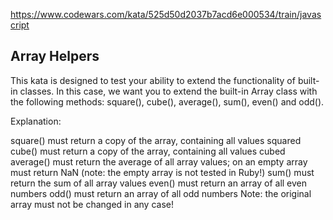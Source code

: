 https://www.codewars.com/kata/525d50d2037b7acd6e000534/train/javascript

## Array Helpers

This kata is designed to test your ability to extend the functionality of built-in classes. In this case, we want you to extend the built-in Array class with the following methods: square(), cube(), average(), sum(), even() and odd().

Explanation:

square() must return a copy of the array, containing all values squared
cube() must return a copy of the array, containing all values cubed
average() must return the average of all array values; on an empty array must return NaN (note: the empty array is not tested in Ruby!)
sum() must return the sum of all array values
even() must return an array of all even numbers
odd() must return an array of all odd numbers
Note: the original array must not be changed in any case!

